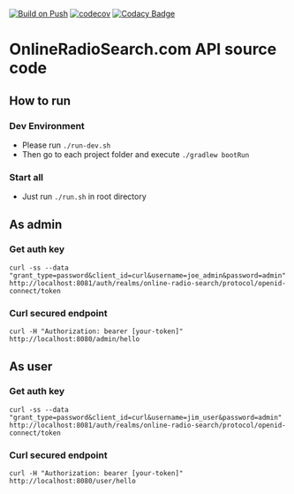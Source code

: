 [![Build on Push](https://github.com/mkazinauskas/online-radio-search-api/actions/workflows/build-on-push.yml/badge.svg)](https://github.com/mkazinauskas/online-radio-search-api/actions/workflows/build-on-push.yml)
[![codecov](https://codecov.io/gh/mkazinauskas/online-radio-search-api/branch/master/graph/badge.svg)](https://codecov.io/gh/mkazinauskas/online-radio-search-api)
[![Codacy Badge](https://app.codacy.com/project/badge/Grade/d321ac221f864a2192d7a64331968db5)](https://www.codacy.com/gh/mkazinauskas/online-radio-search-api/dashboard?utm_source=github.com&amp;utm_medium=referral&amp;utm_content=mkazinauskas/online-radio-search-api&amp;utm_campaign=Badge_Grade)

# OnlineRadioSearch.com API source code

## How to run

### Dev Environment
* Please run `./run-dev.sh`
* Then go to each project folder and execute `./gradlew bootRun`

### Start all
* Just run `./run.sh` in root directory 

## As admin
### Get auth key
`curl -ss --data "grant_type=password&client_id=curl&username=joe_admin&password=admin" http://localhost:8081/auth/realms/online-radio-search/protocol/openid-connect/token`

### Curl secured endpoint
`curl -H "Authorization: bearer [your-token]" http://localhost:8080/admin/hello`

## As user
### Get auth key
`curl -ss --data "grant_type=password&client_id=curl&username=jim_user&password=admin" http://localhost:8081/auth/realms/online-radio-search/protocol/openid-connect/token`

### Curl secured endpoint
`curl -H "Authorization: bearer [your-token]" http://localhost:8080/user/hello`
